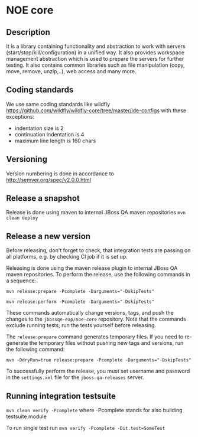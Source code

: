 NOE core
================

Description
-----------------
It is a library containing functionality and abstraction to work with servers (start/stop/kill/configuration) in 
a unified way.
It also provides workspace management abstraction which is used to prepare the servers for further testing.
It also contains common libraries such as file manipulation (copy, move, remove, unzip,..), web access and many more.


Coding standards
---------------------------------------------
We use same coding standards like wildfly https://github.com/wildfly/wildfly-core/tree/master/ide-configs with these 
exceptions:
* indentation size is 2
* continuation indentation is 4
* maximum line length is 160 chars


Versioning
---------------------------------------------
Version numbering is done in accordance to http://semver.org/spec/v2.0.0.html


Release a snapshot
---------------------------------------------
Release is done using maven to internal JBoss QA maven repositories `mvn clean deploy`


Release a new version
---------------------------------------------
Before releasing, don't forget to check, that integration tests are passing on all platforms, e.g. by checking CI job if it is set up.

Releasing is done using the maven release plugin to internal JBoss QA maven repositories. To perform the release, use the following commands in a sequence:

`mvn release:prepare -Pcomplete -Darguments="-DskipTests"` 

`mvn release:perform -Pcomplete -Darguments="-DskipTests"`

These commands automatically change versions, tags, and push the
changes to the `jbossqe-eap/noe-core` repository.  Note that the commands exclude running tests; run the tests yourself before releasing.

The `release:prepare` command generates temporary files. If you need to re-generate the temporary files without pushing new tags and versions, 
run the following command:

`mvn -DdryRun=true release:prepare -Pcomplete -Darguments="-DskipTests"` 

To successfully perform the release, you must set username and password in the `settings.xml` file for the `jboss-qa-releases` server.

Running integration testsuite
--------------------------------------------
`mvn clean verify -Pcomplete` where -Pcomplete stands for also building testsuite module

To run single test run `mvn verify -Pcomplete -Dit.test=SomeTest`


